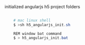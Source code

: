 ##

initialized angularjs h5 project folders

##
``` PowerShell
	# mac linux shell
	$ >sh h5_angularjs_init.sh
```

``` PowerShell
	REM window bat command
	$ > h5_angularjs_init.bat
```

